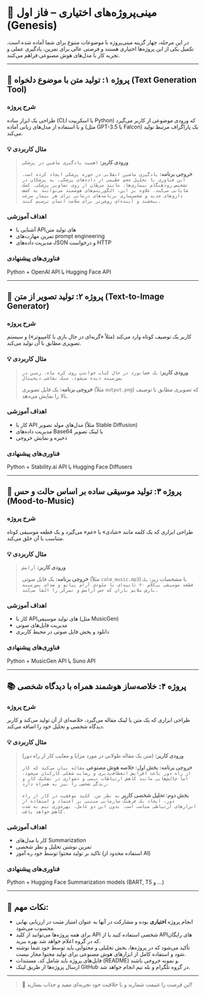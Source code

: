 # 🎯 مینی‌پروژه‌های اختیاری – فاز اول (Genesis)

در این مرحله، چهار گزینه مینی‌پروژه با موضوعات متنوع برای شما آماده شده است. تکمیل یکی از این پروژه‌ها اختیاری هستند و فرصتی عالی برای تمرین، یادگیری عملی و تجربه کار با مدل‌های هوش مصنوعی فراهم می‌کنند.

---

## 🧩 پروژه ۱: تولید متن با موضوع دلخواه (Text Generation Tool)

### شرح پروژه
طراحی یک ابزار ساده (CLI یا اسکریپت Python) که ورودی موضوعی از کاربر می‌گیرد و با استفاده از مدل‌های زبانی آماده (مثل GPT-3.5 یا Falcon) یک پاراگراف مرتبط تولید می‌کند.

### 💡 مثال کاربردی
> **ورودی کاربر:** `اهمیت یادگیری ماشین در پزشکی`
>
> **خروجی برنامه:**
> `یادگیری ماشین انقلابی در حوزه پزشکی ایجاد کرده است. این فناوری با تحلیل حجم عظیمی از داده‌های پزشکی، به پزشکان در تشخیص زودهنگام بیماری‌ها، مانند سرطان از روی تصاویر پزشکی، کمک شایانی می‌کند. علاوه بر این، الگوریتم‌های هوشمند می‌توانند به کشف داروهای جدید و شخصی‌سازی برنامه‌های درمانی برای هر بیمار سرعت ببخشند و آینده‌ای روشن‌تر برای سلامت انسان ترسیم کنند.`

### اهداف آموزشی
- آشنایی با APIهای تولید متن
- تمرین مهارت‌های prompt engineering
- مدیریت داده‌های JSON و درخواست HTTP

### فناوری‌های پیشنهادی
Python + OpenAI API یا Hugging Face API

---

## 🎨 پروژه ۲: تولید تصویر از متن (Text-to-Image Generator)

### شرح پروژه
کاربر یک توصیف کوتاه وارد می‌کند (مثلاً «گربه‌ای در حال بازی با کامپیوتر») و سیستم تصویری مطابق با آن تولید می‌کند.

### 💡 مثال کاربردی
> **ورودی کاربر:** `یک فضانورد در حال کتاب خواندن روی کره ماه، زمین در پس‌زمینه دیده می‌شود، سبک نقاشی دیجیتال`
>
> **خروجی برنامه:** یک فایل تصویری (مثلاً `output.png`) که تصویری مطابق با توصیف بالا را نمایش می‌دهد.

### اهداف آموزشی
- کار با API مدل‌های مولد تصویر (مثلاً Stable Diffusion)
- مدیریت داده‌های Base64 یا لینک تصویر
- ذخیره و نمایش خروجی

### فناوری‌های پیشنهادی
Python + Stability.ai API یا Hugging Face Diffusers

---

## 🎵 پروژه ۳: تولید موسیقی ساده بر اساس حالت و حس (Mood-to-Music)

### شرح پروژه
طراحی ابزاری که یک کلمه مانند «شادی» یا «غم» می‌گیرد و یک قطعه موسیقی کوتاه متناسب با آن خلق می‌کند.

### 💡 مثال کاربردی
> **ورودی کاربر:** `آرامش`
>
> **خروجی برنامه:** یک فایل صوتی (مثلاً `calm_music.mp3`) با مشخصات زیر:
> `یک قطعه موسیقی بی‌کلام ۲۰ ثانیه‌ای با ملودی آرام پیانو و صدای پس‌زمینه بارش ملایم باران که حس آرامش و تمرکز را القا می‌کند.`

### اهداف آموزشی
- کار با APIهای تولید موسیقی (مثل MusicGen)
- مدیریت فایل‌های صوتی
- دانلود و پخش فایل صوتی در محیط کاربری

### فناوری‌های پیشنهادی
Python + MusicGen API یا Suno API

---

## 📚 پروژه ۴: خلاصه‌ساز هوشمند همراه با دیدگاه شخصی

### شرح پروژه
طراحی ابزاری که یک متن یا لینک مقاله می‌گیرد، خلاصه‌ای از آن تولید می‌کند و کاربر دیدگاه شخصی و تحلیل خود را اضافه می‌کند.

### 💡 مثال کاربردی
> **ورودی کاربر:** (متن یک مقاله طولانی در مورد مزایا و معایب کار از راه دور)
>
> **خروجی برنامه:**
> **بخش اول: خلاصه هوش مصنوعی**
> `مقاله بیان می‌کند که کار از راه دور باعث افزایش انعطاف‌پذیری و رضایت شغلی کارکنان می‌شود، اما چالش‌هایی مانند کاهش ارتباطات تیمی و دشواری در تفکیک کار و زندگی شخصی را نیز به همراه دارد.`
>
> **بخش دوم: تحلیل شخصی کاربر**
> `به نظر من، کلید موفقیت در کار از راه دور، ایجاد یک فرهنگ سازمانی مبتنی بر اعتماد و استفاده از ابزارهای ارتباطی مناسب است. بدون این دو عامل، بهره‌وری تیم به شدت کاهش خواهد یافت.`

### اهداف آموزشی
- کار با مدل‌های Summarization
- تمرین نوشتن تحلیل و نظر شخصی
- تاکید بر تولید محتوا توسط خود ره آموز (استفاده محدود از AI)

### فناوری‌های پیشنهادی
Python + Hugging Face Summarization models (BART, T5 و ...)

---

## 🔔 نکات مهم:

- انجام پروژه‌ **اختیاری** بوده و مشارکت در آنها به عنوان امتیاز مثبت در ارزیابی نهایی محسوب می‌شود.
- برای همه پروژه‌ها می‌توانید از کلید API شخصی استفاده کنید یا از APIهای رایگان که در گروه اعلام خواهد شد بهره ببرید.
- تأکید می‌شود که در پروژه‌ها، بخش تحلیلی و محتوایی باید توسط خود شما نوشته شود و استفاده کامل از ابزارهای هوش مصنوعی برای تولید محتوا مجاز نیست.
- فایل‌های پروژه باید شامل کد، مستندات (README) و نمونه خروجی باشند.
- ارسال پروژه‌ها از طریق لینک GitHub در گروه تلگرام و بله تیم انجام خواهد شد.

---

> 🌟 این فرصت را غنیمت شمارید و با خلاقیت خود تجربه‌ای مفید و جذاب بسازید!
